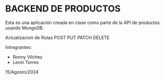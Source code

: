 # BACKEND DE PRODUCTOS

Esta es una aplicación creada en clase como parte de la API de productos usando MongoDB.

Actualizacion de Rutas 
POST
PUT
PATCH
DELETE

Intregrantes: 
-   Ronny Vilchez
-   Lenin Torres

15/Agosto/2024
